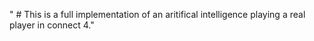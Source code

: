 " # This is a full implementation of an aritifical intelligence playing a real player in connect 4." 

